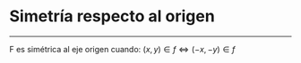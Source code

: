 # Simetría respecto al origen
***
F es simétrica al eje origen cuando:
$(x,y) \in f \Longleftrightarrow (-x,-y) \in f$